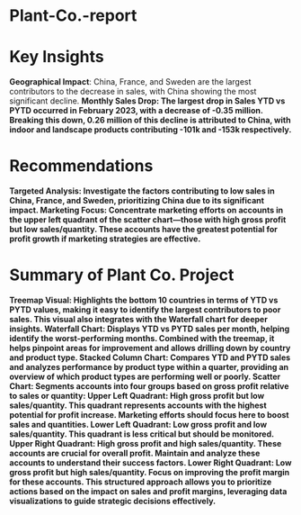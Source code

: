 # Plant-Co.-report

# Key Insights
<b>Geographical Impact</b>: China, France, and Sweden are the largest contributors to the decrease in sales, with China showing the most significant decline.
<b>Monthly Sales Drop: The largest drop in Sales YTD vs PYTD occurred in February 2023, with a decrease of -0.35 million. Breaking this down, 0.26 million of this decline is attributed to China, with indoor and landscape products contributing -101k and -153k respectively.

# Recommendations
<b>Targeted Analysis: Investigate the factors contributing to low sales in China, France, and Sweden, prioritizing China due to its significant impact.
<b>Marketing Focus: Concentrate marketing efforts on accounts in the upper left quadrant of the scatter chart—those with high gross profit but low sales/quantity. These accounts have the greatest potential for profit growth if marketing strategies are effective.

# Summary of Plant Co. Project
<b>Treemap Visual: Highlights the bottom 10 countries in terms of YTD vs PYTD values, making it easy to identify the largest contributors to poor sales. This visual also integrates with the Waterfall chart for deeper insights.
<b>Waterfall Chart: Displays YTD vs PYTD sales per month, helping identify the worst-performing months. Combined with the treemap, it helps pinpoint areas for improvement and allows drilling down by country and product type.
<b>Stacked Column Chart: Compares YTD and PYTD sales and analyzes performance by product type within a quarter, providing an overview of which product types are performing well or poorly.
<b>Scatter Chart: Segments accounts into four groups based on gross profit relative to sales or quantity:
<b>Upper Left Quadrant: High gross profit but low sales/quantity. This quadrant represents accounts with the highest potential for profit increase. Marketing efforts should focus here to boost sales and quantities.
<b>Lower Left Quadrant: Low gross profit and low sales/quantity. This quadrant is less critical but should be monitored.
<b>Upper Right Quadrant: High gross profit and high sales/quantity. These accounts are crucial for overall profit. Maintain and analyze these accounts to understand their success factors.
<b>Lower Right Quadrant: Low gross profit but high sales/quantity. Focus on improving the profit margin for these accounts.
This structured approach allows you to prioritize actions based on the impact on sales and profit margins, leveraging data visualizations to guide strategic decisions effectively.
